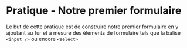 # Pratique - Notre premier formulaire

Le but de cette pratique est de construire notre premier formulaire en y ajoutant au fur et à mesure des éléments de formulaire tels que la balise `<input />` ou encore `<select>`
